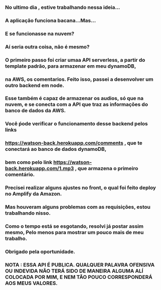 ### No ultimo dia , estive trabalhando nessa ideia...
### A aplicação funciona bacana...Mas...

### E se funcionasse na nuvem?
### Aí seria outra coisa, não é mesmo?

### O primeiro passo foi criar umaa API serverless, a partir do template padrão, para armazenar em meu dynamoDB, 
### na AWS, os comentarios. Feito isso, passei a desenvolver um outro  backend em node.
### Esse também é capaz de armazenar os audios, só que na nuvem, e se conecta com a API  que traz as informações do banco de dados da AWS.

### Você ṕode verificar o funcionamento desse backend pelos links
### https://watson-back.herokuapp.com/comments , que te conectará ao banco de dados dynamoDB,
### bem como pelo link https://watson-back.herokuapp.com/1.mp3 , que armazena o primeiro comentário.

### Precisei realizar alguns ajustes no front, o qual foi feito deploy no Amplify da Amazon.
### Mas houveram alguns problemas com as requisições, estou trabalhando nisso.
### Como o tempo está se esgotando, resolvi já postar assim mesmo, Pelo menos para mostrar um pouco mais de meu trabalho.
### Obrigado pela oportunidade.

### NOTA : ESSA API É PUBLICA. QUALQUER PALAVRA OFENSIVA OU INDEVIDA NÃO TERÁ SIDO DE MANEIRA ALGUMA ALÍ COLOCADA POR MIM, E NEM TÃO POUCO CORRESPONDERÁ AOS MEUS VALORES.
